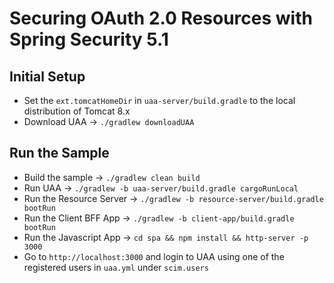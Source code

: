 # Securing OAuth 2.0 Resources with Spring Security 5.1

## Initial Setup

- Set the `ext.tomcatHomeDir` in `uaa-server/build.gradle` to the local distribution of Tomcat 8.x
- Download UAA -> `./gradlew downloadUAA`

## Run the Sample

- Build the sample -> `./gradlew clean build`
- Run UAA -> `./gradlew -b uaa-server/build.gradle cargoRunLocal`
- Run the Resource Server -> `./gradlew -b resource-server/build.gradle bootRun`
- Run the Client BFF App -> `./gradlew -b client-app/build.gradle bootRun`
- Run the Javascript App -> `cd spa && npm install && http-server -p 3000`
- Go to `http://localhost:3000` and login to UAA using one of the registered users in `uaa.yml` under `scim.users`
